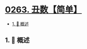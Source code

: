 # [0263. 丑数【简单】](https://github.com/Tdahuyou/TNotes.leetcode/tree/main/notes/0263.%20%E4%B8%91%E6%95%B0%E3%80%90%E7%AE%80%E5%8D%95%E3%80%91)

<!-- region:toc -->

- [1. 📝 概述](#1--概述)

<!-- endregion:toc -->

## 1. 📝 概述
